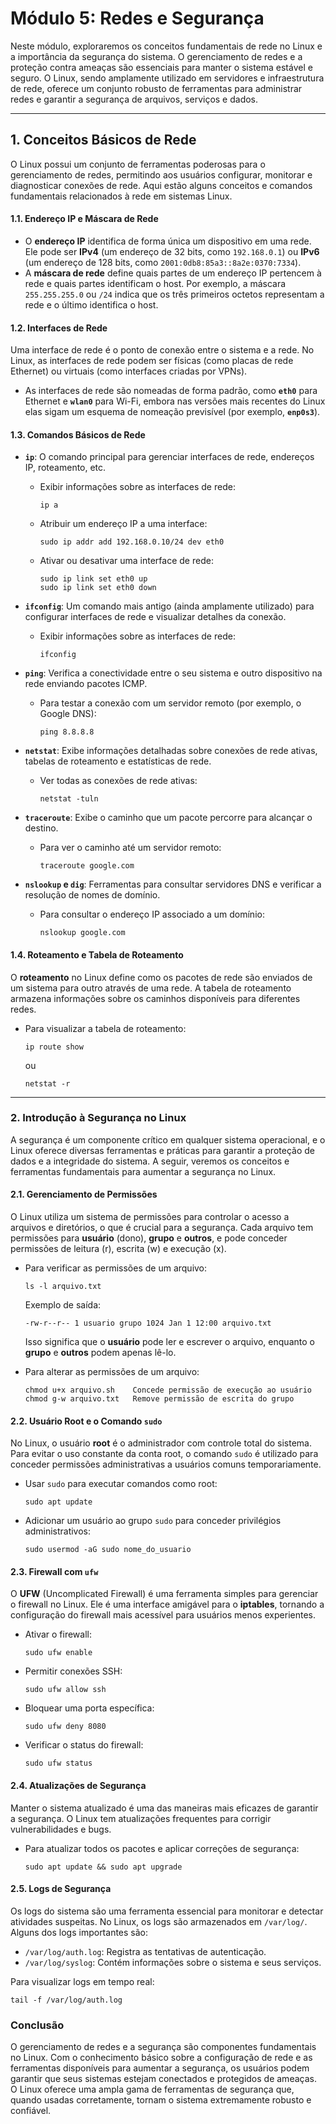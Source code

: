 # Módulo 5: Redes e Segurança

Neste módulo, exploraremos os conceitos fundamentais de rede no Linux e a importância da segurança do sistema. O gerenciamento de redes e a proteção contra ameaças são essenciais para manter o sistema estável e seguro. O Linux, sendo amplamente utilizado em servidores e infraestrutura de rede, oferece um conjunto robusto de ferramentas para administrar redes e garantir a segurança de arquivos, serviços e dados.

---

## 1. **Conceitos Básicos de Rede**

O Linux possui um conjunto de ferramentas poderosas para o gerenciamento de redes, permitindo aos usuários configurar, monitorar e diagnosticar conexões de rede. Aqui estão alguns conceitos e comandos fundamentais relacionados à rede em sistemas Linux.

#### 1.1. **Endereço IP e Máscara de Rede**
- O **endereço IP** identifica de forma única um dispositivo em uma rede. Ele pode ser **IPv4** (um endereço de 32 bits, como `192.168.0.1`) ou **IPv6** (um endereço de 128 bits, como `2001:0db8:85a3::8a2e:0370:7334`).
- A **máscara de rede** define quais partes de um endereço IP pertencem à rede e quais partes identificam o host. Por exemplo, a máscara `255.255.255.0` ou `/24` indica que os três primeiros octetos representam a rede e o último identifica o host.

#### 1.2. **Interfaces de Rede**
Uma interface de rede é o ponto de conexão entre o sistema e a rede. No Linux, as interfaces de rede podem ser físicas (como placas de rede Ethernet) ou virtuais (como interfaces criadas por VPNs).

- As interfaces de rede são nomeadas de forma padrão, como **`eth0`** para Ethernet e **`wlan0`** para Wi-Fi, embora nas versões mais recentes do Linux elas sigam um esquema de nomeação previsível (por exemplo, **`enp0s3`**).

#### 1.3. **Comandos Básicos de Rede**
- **`ip`**: O comando principal para gerenciar interfaces de rede, endereços IP, roteamento, etc.
  - Exibir informações sobre as interfaces de rede:
    ```
    ip a
    ```
  - Atribuir um endereço IP a uma interface:
    ```
    sudo ip addr add 192.168.0.10/24 dev eth0
    ```
  - Ativar ou desativar uma interface de rede:
    ```
    sudo ip link set eth0 up
    sudo ip link set eth0 down
    ```

- **`ifconfig`**: Um comando mais antigo (ainda amplamente utilizado) para configurar interfaces de rede e visualizar detalhes da conexão.
  - Exibir informações sobre as interfaces de rede:
    ```
    ifconfig
    ```

- **`ping`**: Verifica a conectividade entre o seu sistema e outro dispositivo na rede enviando pacotes ICMP.
  - Para testar a conexão com um servidor remoto (por exemplo, o Google DNS):
    ```
    ping 8.8.8.8
    ```

- **`netstat`**: Exibe informações detalhadas sobre conexões de rede ativas, tabelas de roteamento e estatísticas de rede.
  - Ver todas as conexões de rede ativas:
    ```
    netstat -tuln
    ```

- **`traceroute`**: Exibe o caminho que um pacote percorre para alcançar o destino.
  - Para ver o caminho até um servidor remoto:
    ```
    traceroute google.com
    ```

- **`nslookup` e `dig`**: Ferramentas para consultar servidores DNS e verificar a resolução de nomes de domínio.
  - Para consultar o endereço IP associado a um domínio:
    ```
    nslookup google.com
    ```

#### 1.4. **Roteamento e Tabela de Roteamento**
O **roteamento** no Linux define como os pacotes de rede são enviados de um sistema para outro através de uma rede. A tabela de roteamento armazena informações sobre os caminhos disponíveis para diferentes redes.

- Para visualizar a tabela de roteamento:
  ```
  ip route show
  ```
  ou
  ```
  netstat -r
  ```

---

### 2. **Introdução à Segurança no Linux**

A segurança é um componente crítico em qualquer sistema operacional, e o Linux oferece diversas ferramentas e práticas para garantir a proteção de dados e a integridade do sistema. A seguir, veremos os conceitos e ferramentas fundamentais para aumentar a segurança no Linux.

#### 2.1. **Gerenciamento de Permissões**
O Linux utiliza um sistema de permissões para controlar o acesso a arquivos e diretórios, o que é crucial para a segurança. Cada arquivo tem permissões para **usuário** (dono), **grupo** e **outros**, e pode conceder permissões de leitura (r), escrita (w) e execução (x).

- Para verificar as permissões de um arquivo:
  ```
  ls -l arquivo.txt
  ```
  Exemplo de saída:
  ```
  -rw-r--r-- 1 usuario grupo 1024 Jan 1 12:00 arquivo.txt
  ```
  Isso significa que o **usuário** pode ler e escrever o arquivo, enquanto o **grupo** e **outros** podem apenas lê-lo.

- Para alterar as permissões de um arquivo:
  ```
  chmod u+x arquivo.sh    Concede permissão de execução ao usuário
  chmod g-w arquivo.txt   Remove permissão de escrita do grupo
  ```

#### 2.2. **Usuário Root e o Comando `sudo`**
No Linux, o usuário **root** é o administrador com controle total do sistema. Para evitar o uso constante da conta root, o comando `sudo` é utilizado para conceder permissões administrativas a usuários comuns temporariamente.

- Usar `sudo` para executar comandos como root:
  ```
  sudo apt update
  ```

- Adicionar um usuário ao grupo `sudo` para conceder privilégios administrativos:
  ```
  sudo usermod -aG sudo nome_do_usuario
  ```

#### 2.3. **Firewall com `ufw`**
O **UFW** (Uncomplicated Firewall) é uma ferramenta simples para gerenciar o firewall no Linux. Ele é uma interface amigável para o **iptables**, tornando a configuração do firewall mais acessível para usuários menos experientes.

- Ativar o firewall:
  ```
  sudo ufw enable
  ```

- Permitir conexões SSH:
  ```
  sudo ufw allow ssh
  ```

- Bloquear uma porta específica:
  ```
  sudo ufw deny 8080
  ```

- Verificar o status do firewall:
  ```
  sudo ufw status
  ```

#### 2.4. **Atualizações de Segurança**
Manter o sistema atualizado é uma das maneiras mais eficazes de garantir a segurança. O Linux tem atualizações frequentes para corrigir vulnerabilidades e bugs.

- Para atualizar todos os pacotes e aplicar correções de segurança:
  ```
  sudo apt update && sudo apt upgrade
  ```

#### 2.5. **Logs de Segurança**
Os logs do sistema são uma ferramenta essencial para monitorar e detectar atividades suspeitas. No Linux, os logs são armazenados em `/var/log/`. Alguns dos logs importantes são:
- `/var/log/auth.log`: Registra as tentativas de autenticação.
- `/var/log/syslog`: Contém informações sobre o sistema e seus serviços.

Para visualizar logs em tempo real:
```
tail -f /var/log/auth.log
```

### Conclusão

O gerenciamento de redes e a segurança são componentes fundamentais no Linux. Com o conhecimento básico sobre a configuração de rede e as ferramentas disponíveis para aumentar a segurança, os usuários podem garantir que seus sistemas estejam conectados e protegidos de ameaças. O Linux oferece uma ampla gama de ferramentas de segurança que, quando usadas corretamente, tornam o sistema extremamente robusto e confiável.
